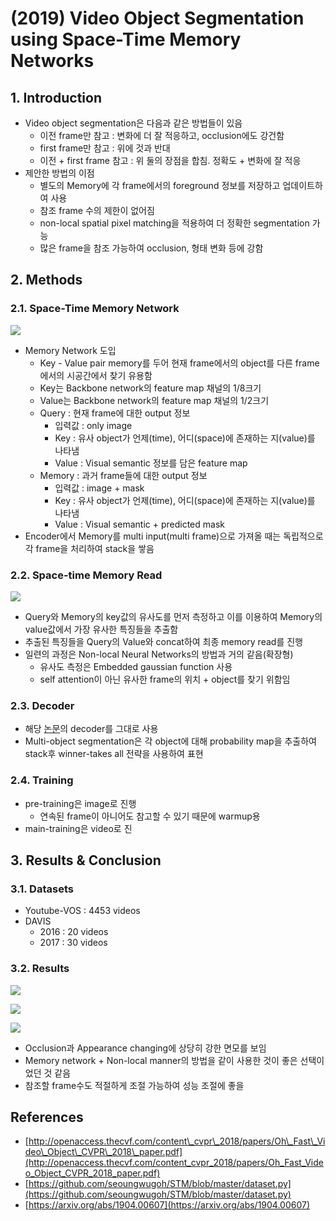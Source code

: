 # \(2019\) Video Object Segmentation using Space-Time Memory Networks

## 1. Introduction

* Video object segmentation은 다음과 같은 방법들이 있음
  * 이전 frame만 참고 : 변화에 더 잘 적응하고, occlusion에도 강건함
  * first frame만 참고 : 위에 것과 반대
  * 이전 + first frame 참고 : 위 둘의 장점을 합침. 정확도 + 변화에 잘 적응
* 제안한 방법의 이점
  * 별도의 Memory에 각 frame에서의 foreground 정보를 저장하고 업데이트하여 사용
  * 참조 frame 수의 제한이 없어짐
  * non-local spatial pixel matching을 적용하여 더 정확한 segmentation 가능
  * 많은 frame을 참조 가능하여 occlusion, 형태 변화 등에 강함

## 2. Methods

### 2.1. Space-Time Memory Network

![](../../.gitbook/assets/screenshot-from-2020-04-14-14-49-38.png)

* Memory Network 도입
  * Key - Value pair memory를 두어 현재 frame에서의 object를 다른 frame에서의 시공간에서 찾기 유용함
  * Key는 Backbone network의 feature map 채널의 1/8크기
  * Value는 Backbone network의 feature map 채널의 1/2크기
  * Query : 현재 frame에 대한 output 정보
    * 입력값 : only image
    * Key : 유사 object가 언제\(time\), 어디\(space\)에 존재하는 지\(value\)를 나타냄
    * Value : Visual semantic 정보를 담은 feature map
  * Memory : 과거 frame들에 대한 output 정보
    * 입력값 : image + mask
    * Key : 유사 object가 언제\(time\), 어디\(space\)에 존재하는 지\(value\)를 나타냄
    * Value : Visual semantic + predicted mask 
* Encoder에서 Memory를 multi input\(multi frame\)으로 가져올 때는 독립적으로 각 frame을 처리하여 stack을 쌓음

### 2.2. Space-time Memory Read

![](../../.gitbook/assets/screenshot-from-2020-04-14-14-49-44.png)

* Query와 Memory의 key값의 유사도를 먼저 측정하고 이를 이용하여 Memory의 value값에서 가장 유사한 특징들을 추출함
* 추출된 특징들을 Query의 Value와 concat하여 최종 memory read를 진행
* 일련의 과정은 Non-local Neural Networks의 방법과 거의 같음\(확장형\)
  * 유사도 측정은 Embedded gaussian function 사용
  * self attention이 아닌 유사한 frame의 위치 + object를 찾기 위함임

### 2.3. Decoder

* 해당 [논문](http://openaccess.thecvf.com/content_cvpr_2018/papers/Oh_Fast_Video_Object_CVPR_2018_paper.pdf)의 decoder를 그대로 사용
* Multi-object segmentation은 각 object에 대해 probability map을 추출하여 stack후 winner-takes all 전략을 사용하여 표현

### 2.4. Training

* pre-training은 image로 진행
  * 연속된 frame이 아니어도 참고할 수 있기 때문에 warmup용
* main-training은 video로 진

## 3. Results & Conclusion

### 3.1. Datasets

* Youtube-VOS : 4453 videos
* DAVIS
  * 2016 : 20 videos
  * 2017 : 30 videos

### 3.2. Results

![](../../.gitbook/assets/screenshot-from-2020-04-14-15-03-55.png)

![](../../.gitbook/assets/screenshot-from-2020-04-14-15-04-06.png)

![](../../.gitbook/assets/screenshot-from-2020-04-14-15-04-11.png)

* Occlusion과 Appearance changing에 상당히 강한 면모를 보임
* Memory network + Non-local manner의 방법을 같이 사용한 것이 좋은 선택이었던 것 같음
* 참조할 frame수도 적절하게 조절 가능하여 성능 조절에 좋을

## References

* [http://openaccess.thecvf.com/content\_cvpr\_2018/papers/Oh\_Fast\_Video\_Object\_CVPR\_2018\_paper.pdf](http://openaccess.thecvf.com/content_cvpr_2018/papers/Oh_Fast_Video_Object_CVPR_2018_paper.pdf)
* [https://github.com/seoungwugoh/STM/blob/master/dataset.py](https://github.com/seoungwugoh/STM/blob/master/dataset.py)
* [https://arxiv.org/abs/1904.00607](https://arxiv.org/abs/1904.00607)

